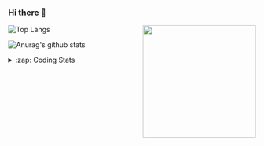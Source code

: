 ### Hi there 👋

<!--
**tao8687/tao8687** is a ✨ _special_ ✨ repository because its `README.md` (this file) appears on your GitHub profile.

Here are some ideas to get you started:

- 🔭 I’m currently working on ...
- 🌱 I’m currently learning ...
- 👯 I’m looking to collaborate on ...
- 🤔 I’m looking for help with ...
- 💬 Ask me about ...
- 📫 How to reach me: ...
- 😄 Pronouns: ...
- ⚡ Fun fact: ...
-->

<img align='right' src="https://media.giphy.com/media/M9gbBd9nbDrOTu1Mqx/giphy.gif" width="230">

![Top Langs](https://github-readme-stats.vercel.app/api/top-langs/?username=tao8687&layout=compact&title_color=23238E&text_color=A67D3D)

![Anurag's github stats](https://github-readme-stats.vercel.app/api?username=tao8687&show_icons=true&&text_color=A67D3D&title_color=23238E&show_icons=false&count_private=true&hide=stars)

<details>
  <summary>:zap: Coding Stats</summary>
  <b>
<!--START_SECTION:waka-->
```text
Week: 07 December, 2020 - 14 December, 2020

Other   6 hrs 50 mins   █████████████░░░░░░░░░░░░   52.31 % 
C++     2 hrs 27 mins   ████▓░░░░░░░░░░░░░░░░░░░░   18.83 % 
Lua     59 mins         ██░░░░░░░░░░░░░░░░░░░░░░░   07.53 % 
CMake   48 mins         █▓░░░░░░░░░░░░░░░░░░░░░░░   06.11 % 
YAML    40 mins         █▒░░░░░░░░░░░░░░░░░░░░░░░   05.19 % 
```
<!--END_SECTION:waka-->
</details>
